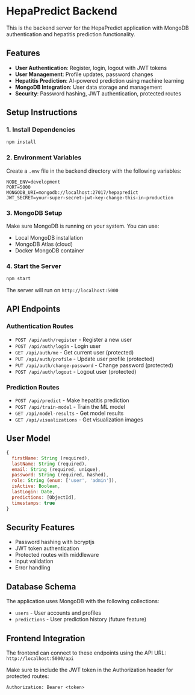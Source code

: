# HepaPredict Backend

This is the backend server for the HepaPredict application with MongoDB authentication and hepatitis prediction functionality.

## Features

- **User Authentication**: Register, login, logout with JWT tokens
- **User Management**: Profile updates, password changes
- **Hepatitis Prediction**: AI-powered prediction using machine learning
- **MongoDB Integration**: User data storage and management
- **Security**: Password hashing, JWT authentication, protected routes

## Setup Instructions

### 1. Install Dependencies

```bash
npm install
```

### 2. Environment Variables

Create a `.env` file in the backend directory with the following variables:

```env
NODE_ENV=development
PORT=5000
MONGODB_URI=mongodb://localhost:27017/hepapredict
JWT_SECRET=your-super-secret-jwt-key-change-this-in-production
```

### 3. MongoDB Setup

Make sure MongoDB is running on your system. You can use:
- Local MongoDB installation
- MongoDB Atlas (cloud)
- Docker MongoDB container

### 4. Start the Server

```bash
npm start
```

The server will run on `http://localhost:5000`

## API Endpoints

### Authentication Routes

- `POST /api/auth/register` - Register a new user
- `POST /api/auth/login` - Login user
- `GET /api/auth/me` - Get current user (protected)
- `PUT /api/auth/profile` - Update user profile (protected)
- `PUT /api/auth/change-password` - Change password (protected)
- `POST /api/auth/logout` - Logout user (protected)

### Prediction Routes

- `POST /api/predict` - Make hepatitis prediction
- `POST /api/train-model` - Train the ML model
- `GET /api/model-results` - Get model results
- `GET /api/visualizations` - Get visualization images

## User Model

```javascript
{
  firstName: String (required),
  lastName: String (required),
  email: String (required, unique),
  password: String (required, hashed),
  role: String (enum: ['user', 'admin']),
  isActive: Boolean,
  lastLogin: Date,
  predictions: [ObjectId],
  timestamps: true
}
```

## Security Features

- Password hashing with bcryptjs
- JWT token authentication
- Protected routes with middleware
- Input validation
- Error handling

## Database Schema

The application uses MongoDB with the following collections:
- `users` - User accounts and profiles
- `predictions` - User prediction history (future feature)

## Frontend Integration

The frontend can connect to these endpoints using the API URL:
`http://localhost:5000/api`

Make sure to include the JWT token in the Authorization header for protected routes:
```
Authorization: Bearer <token>
``` 